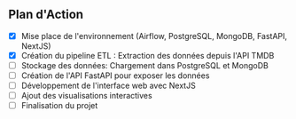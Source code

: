 ## Plan d'Action

- [x] Mise place de l'environnement (Airflow, PostgreSQL, MongoDB, FastAPI, NextJS)
- [x] Création du pipeline ETL : Extraction des données depuis l'API TMDB
- [ ] Stockage des données: Chargement dans PostgreSQL et MongoDB
- [ ] Création de l'API FastAPI pour exposer les données
- [ ] Développement de l'interface web avec NextJS
- [ ] Ajout des visualisations interactives
- [ ] Finalisation du projet
